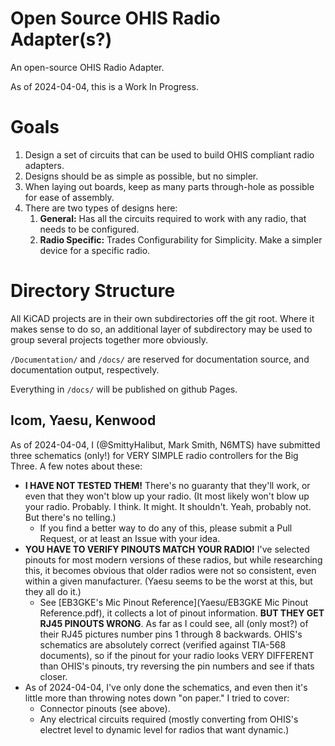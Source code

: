 # Open Source OHIS Radio Adapter(s?)
An open-source OHIS Radio Adapter.

As of 2024-04-04, this is a Work In Progress.

# Goals

1. Design a set of circuits that can be used to build OHIS compliant radio adapters.
2. Designs should be as simple as possible, but no simpler.
3. When laying out boards, keep as many parts through-hole as possible for ease of assembly.
4. There are two types of designs here:
    1. **General:** Has all the circuits required to work with any radio, that needs to be configured.
    2. **Radio Specific:** Trades Configurability for Simplicity.  Make a simpler device for a specific radio.

# Directory Structure

All KiCAD projects are in their own subdirectories off the git root.  Where it makes sense to do so, an additional layer of subdirectory may be used to group several projects together more obviously.

`/Documentation/` and `/docs/` are reserved for documentation source, and documentation output, respectively.

Everything in `/docs/` will be published on github Pages.

## Icom, Yaesu, Kenwood

As of 2024-04-04, I (@SmittyHalibut, Mark Smith, N6MTS) have submitted three schematics (only!) for VERY SIMPLE radio controllers for the Big Three.  A few notes about these:

* **I HAVE NOT TESTED THEM!**  There's no guaranty that they'll work, or even that they won't blow up your radio.  (It most likely won't blow up your radio. Probably.  I think.  It might.  It shouldn't.  Yeah, probably not.  But there's no telling.)
    * If you find a better way to do any of this, please submit a Pull Request, or at least an Issue with your idea.
* **YOU HAVE TO VERIFY PINOUTS MATCH YOUR RADIO!**  I've selected pinouts for most modern versions of these radios, but while researching this, it becomes obvious that older radios were not so consistent, even within a given manufacturer.  (Yaesu seems to be the worst at this, but they all do it.)
    * See [EB3GKE's Mic Pinout Reference](Yaesu/EB3GKE Mic Pinout Reference.pdf), it collects a lot of pinout information.  **BUT THEY GET RJ45 PINOUTS WRONG**.  As far as I could see, all (only most?) of their RJ45 pictures number pins 1 through 8 backwards.  OHIS's schematics are absolutely correct (verified against TIA-568 documents), so if the pinout for your radio looks VERY DIFFERENT than OHIS's pinouts, try reversing the pin numbers and see if thats closer.
* As of 2024-04-04, I've only done the schematics, and even then it's little more than throwing notes down "on paper."  I tried to cover:
    * Connector pinouts (see above).
    * Any electrical circuits required (mostly converting from OHIS's electret level to dynamic level for radios that want dynamic.)
